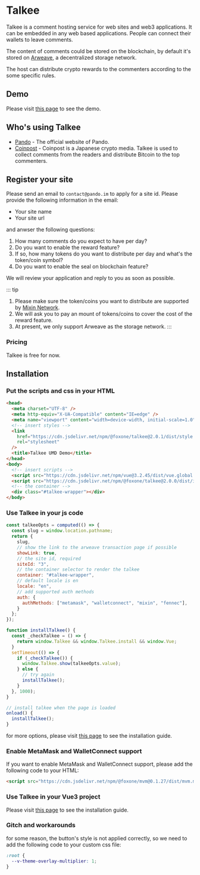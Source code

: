 # Talkee

Talkee is a comment hosting service for web sites and web3 applications. It can be embedded in any web based applications. People can connect their wallets to leave comments.

The content of comments could be stored on the blockchain, by default it's stored on [Arweave](https://www.arweave.org/), a decentralized storage network.

The host can distribute crypto rewards to the commenters according to the some specific rules.

## Demo

Please visit [this page](https://fox-one.github.io/uikit-next/?path=/story/talkee-talkee--default) to see the demo.

## Who's using Talkee

- [Pando](https://pando.im) - The official website of Pando.
- [Coinpost](https://coinpost.jp) - Coinpost is a Japanese crypto media. Talkee is used to collect comments from the readers and distribute Bitcoin to the top commenters.


## Register your site

Please send an email to `contact@pando.im` to apply for a site id. Please provide the following information in the email:

- Your site name
- Your site url

and anwser the following questions:

1. How many comments do you expect to have per day?
2. Do you want to enable the reward feature?
3. If so, how many tokens do you want to distribute per day and what's the token/coin symbol?
4. Do you want to enable the seal on blockchain feature?

We will review your application and reply to you as soon as possible.

::: tip
1. Please make sure the token/coins you want to distribute are supported by [Mixin Network](https://mixin.one/snapshots).
2. We will ask you to pay an mount of tokens/coins to cover the cost of the reward feature.
3. At present, we only support Arweave as the storage network.
:::

### Pricing

Talkee is free for now.

## Installation


### Put the scripts and css in your HTML

```html
<head>
  <meta charset="UTF-8" />
  <meta http-equiv="X-UA-Compatible" content="IE=edge" />
  <meta name="viewport" content="width=device-width, initial-scale=1.0" />
  <!-- insert styles -->
  <link
    href="https://cdn.jsdelivr.net/npm/@foxone/talkee@2.0.1/dist/style.css"
    rel="stylesheet"
  />
  <title>Talkee UMD Demo</title>
</head>
<body>
  <!-- insert scripts -->
  <script src="https://cdn.jsdelivr.net/npm/vue@3.2.45/dist/vue.global.prod.js"></script>
  <script src="https://cdn.jsdelivr.net/npm/@foxone/talkee@2.0.0/dist/index.umd.js"></script>
  <!-- the container -->
  <div class="#talkee-wrapper"></div>
</body>
```

### Use Talkee in your js code

```js
const talkeeOpts = computed(() => {
  const slug = window.location.pathname;
  return {
    slug,
    // show the link to the arweave transaction page if possible
    showLink: true,
    // the site id, required
    siteId: "3",
    // the container selector to render the talkee
    container: "#talkee-wrapper",
    // default locale is en
    locale: "en",
    // add supported auth methods
    auth: {
      authMethods: ["metamask", "walletconnect", "mixin", "fennec"],
    }
  };
});

function installTalkee() {
  const _checkTalkee = () => {
    return window.Talkee && window.Talkee.install && window.Vue;
  }
  setTimeout(() => {
    if (_checkTalkee()) {
      window.Talkee.show(talkeeOpts.value);
    } else {
      // try again
      installTalkee();
    }
  }, 1000);
}

// install talkee when the page is loaded
onload() {
  installTalkee();
}
```

for more options, please visit [this page](https://github.com/fox-one/uikit-next/tree/main/packages/talkee) to see the installation guide.

### Enable MetaMask and WalletConnect support

If you want to enable MetaMask and WalletConnect support, please add the following code to your HTML:

```html
<script src="https://cdn.jsdelivr.net/npm/@foxone/mvm@0.1.27/dist/mvm.min.js"></script>
```

### Use Talkee in your Vue3 project

Please visit [this page](https://github.com/fox-one/uikit-next/tree/main/packages/talkee) to see the installation guide.

### Gitch and workarounds

for some reason, the button's style is not applied correctly, so we need to add the following code to your custom css file:

```css
:root {
  --v-theme-overlay-multiplier: 1;
}
```




